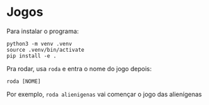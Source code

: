 # Jogos

Para instalar o programa:
```
python3 -m venv .venv
source .venv/bin/activate
pip install -e .
```

Pra rodar, usa `roda` e entra o nome do jogo depois:
```
roda [NOME]
```

Por exemplo, `roda alienigenas` vai començar o jogo das alienígenas
